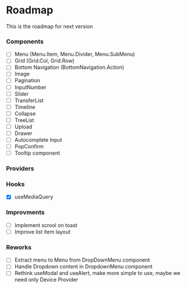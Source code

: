 # Roadmap

This is the roadmap for next version

### Components
- [ ] Menu (Menu.Item, Menu.Divider, Menu.SubMenu)
- [ ] Grid (Grid.Col, Grid.Row)
- [ ] Bottom Navigation (BottomNavigation.Action)
- [ ] Image
- [ ] Pagination
- [ ] InputNumber
- [ ] Slider
- [ ] TransferList
- [ ] Timeline
- [ ] Collapse
- [ ] TreeList
- [ ] Upload
- [ ] Drawer
- [ ] Autocomplete Input
- [ ] PopConfirm
- [ ] Tooltip component

### Providers

### Hooks

- [x] useMediaQuery


### Improvments
- [ ] Implement scrool on toast
- [ ] Improve list item layout

### Reworks
- [ ] Extract menu to Menu from DropDownMenu component
- [ ] Handle Dropdown content in DropdownMenu component
- [ ] Rethink useModal and useAlert, make more simple to use, maybe we need only Device Provider